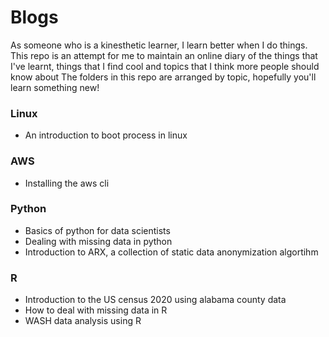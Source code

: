 # Blogs
As someone who is a kinesthetic learner, I learn better when I do things. This repo is an attempt for me to maintain an online diary of the things that I've learnt, things that I find cool and topics that I think more people should know about
The folders in this repo are arranged by topic, hopefully you'll learn something new!

### Linux
* An introduction to boot process in linux

### AWS
* Installing the aws cli

### Python
* Basics of python for data scientists
* Dealing with missing data in python
* Introduction to ARX, a collection of static data anonymization algortihm

### R
* Introduction to the US census 2020 using alabama county data
* How to deal with missing data in R
* WASH data analysis using R
  

